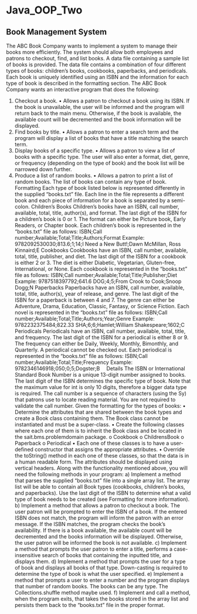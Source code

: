 # Java_OOP_Two

## Book Management System

The ABC Book Company wants to implement a system to manage their books more efficiently. The system should allow both employees and patrons to checkout, find, and list books. A data file containing a sample list of books is provided. The data file contains a combination of four different types of books: children’s books, cookbooks, paperbacks, and periodicals. Each book is uniquely identified using an ISBN and the information for each type of book is described in the formatting section.
The ABC Book Company wants an interactive program that does the following:
1.	Checkout a book.
•	Allows a patron to checkout a book using its ISBN. If the book is unavailable, the user will be informed and the program will return back to the main menu. Otherwise, if the book is available, the available count will be decremented and the book information will be displayed.
2.	Find books by title.
•	Allows a patron to enter a search term and the program will display a list of books that have a title matching the search term.
3.	Display books of a specific type.
•	Allows a patron to view a list of books with a specific type. The user will also enter a format, diet, genre, or frequency (depending on the type of book) and the book list will be narrowed down further.
4.	Produce a list of random books.
•	Allows a patron to print a list of random books. The list of books can contain any type of book.
 
Formatting
Each type of book listed below is represented differently in the supplied “books.txt” file. Each line in the file represents a different book and each piece of information for a book is separated by a semi-colon.
Children’s Books
Children’s books have an ISBN, call number, available, total, title, author(s), and format. The last digit of the ISBN for a children’s book is 0 or 1. The format can either be Picture book, Early Readers, or Chapter book. 
Each children’s book is represented in the “books.txt” file as follows:
ISBN;Call number;Available;Total;Title;Authors;Format
Example: 9782092530030;813.6;1;14;I Need a New Butt!;Dawn McMillan, Ross Kinnaird;E
Cookbooks
Cookbooks have an ISBN, call number, available, total, title, publisher, and diet. The last digit of the ISBN for a cookbook is either 2 or 3. The diet is either Diabetic, Vegetarian, Gluten-free, International, or None.
Each cookbook is represented in the “books.txt” file as follows:
ISBN;Call number;Available;Total;Title;Publisher;Diet
Example: 9787518397792;641.6 DOG;4;5;From Crook to Cook;Snoop Dogg;N
Paperbacks
Paperbacks have an ISBN, call number, available, total, title, author(s), year of release, and genre. The last digit of the ISBN for a paperback is between 4 and 7. The genre can either be Adventure, Drama, Education, Classic, Fantasy, or Science Fiction.
Each novel is represented in the “books.txt” file as follows:
ISBN;Call number;Available;Total;Title;Authors;Year;Genre
Example: 9782232375484;822.33 SHA;6;6;Hamlet;William Shakespeare;1602;C
Periodicals
Periodicals have an ISBN, call number, available, total, title, and frequency. The last digit of the ISBN for a periodical is either 8 or 9. The frequency can either be Daily, Weekly, Monthly, Bimonthly, and Quarterly. A periodical cannot be checked out.
Each periodical is represented in the “books.txt” file as follows:
ISBN;Call number;Available;Total;Title;Frequency
Example: 9782346146918;050;0;5;Dogster;B 
Details
The ISBN or International Standard Book Number is a unique 13-digit number assigned to books. The last digit of the ISBN determines the specific type of book. Note that the maximum value for int is only 10 digits, therefore a bigger data type is required.
The call number is a sequence of characters (using the Sy) that patrons use to locate reading material. You are not required to validate the call number.
Given the formatting for the types of books:
•	Determine the attributes that are shared between the book types and create a Book class containing them. The Book class cannot be instantiated and must be a super-class.
•	Create the following classes where each one of them is to inherit the Book class and be located in the sait.bms.problemdomain package.
o	Cookbook
o	ChildrensBook
o	Paperback
o	Periodical
•	Each one of these classes is to have a user-defined constructor that assigns the appropriate attributes.
•	Override the toString() method in each one of these classes, so that the data is in a human readable form. The attributes should be displayed using vertical headers.
Along with the functionality mentioned above, you will need the following methods in your program:
a)	Implement a method that parses the supplied “books.txt” file into a single array list. The array list will be able to contain all Book types (cookbooks, children’s books, and paperbacks). Use the last digit of the ISBN to determine what a valid type of book needs to be created (see Formatting for more information). 
b)	Implement a method that allows a patron to checkout a book. The user patron will be prompted to enter the ISBN of a book. If the entered ISBN does not match, the program will inform the patron with an error message. If the ISBN matches, the program checks the book’s availability. If there is a book available, the available count will be decremented and the books information will be displayed. Otherwise, the user patron will be informed the book is not available. 
c)	Implement a method that prompts the user patron to enter a title, performs a case-insensitive search of books that containing the inputted title, and displays them.
d)	Implement a method that prompts the user for a type of book and displays all books of that type. Down-casting is required to determine the type of book is what the user specified.
e)	Implement a method that prompts a user to enter a number and the program displays that number of random books. The books can be any type. The Collections.shuffle method maybe used.
f)	Implement and call a method, when the program exits, that takes the books stored in the array list and persists them back to the “books.txt” file in the proper format. 
